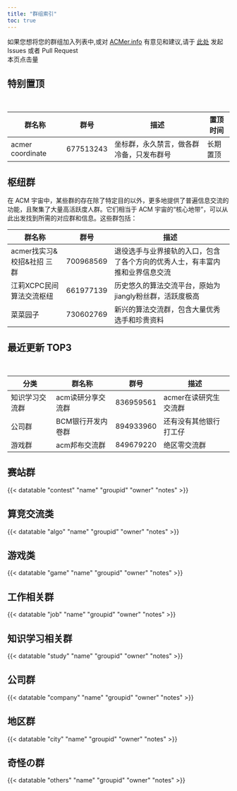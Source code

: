 ```yaml
---
title: "群组索引"
toc: true
---
```


如果您想将您的群组加入列表中,或对 [ACMer.info](https://acmer.info/) 有意见和建议,请于 [此处](https://github.com/acmerindex/acmer-info) 发起 Issues 或者 Pull Request
<br/>
<span>本页点击量<span id="busuanzi_value_page_pv"></span>
<br/>

## 特别置顶

<br/>

| 群名称 | 群号 | 描述 | 置顶时间 |
| ---------------- | --------- | -------- | -------- |
| acmer coordinate | 677513243 | 坐标群，永久禁言，做各群冷备，只发布群号 | 长期置顶 |

## 枢纽群

在 ACM 宇宙中，某些群的存在除了特定目的以外，更多地提供了普遍信息交流的功能，且聚集了大量高活跃度人群。它们相当于 ACM 宇宙的“核心地带”，可以从此出发找到所需的对应群和信息。这些群包括：
<br/>

| 群名称 | 群号 | 描述 |
| ---------------- | --------- | -------- |
| acmer找实习&校招&社招 三群 | 700968569 | 退役选手与业界接轨的入口，包含了各个方向的优秀人士，有丰富内推和业界信息交流 |
| 江莉XCPC民间算法交流枢纽 | 661977139 | 历史悠久的算法交流平台，原始为jiangly粉丝群，活跃度极高 |
| 菜菜园子 | 730602769 | 新兴的算法交流群，包含大量优秀选手和珍贵资料 |

## 最近更新 TOP3

<br/>

| 分类 | 群名称 | 群号 | 描述 |
| -------------- | ---------------- | --------- | -------- |
|  知识学习交流群 |  acm读研分享交流群 | 836959561| acmer在读研究生交流群|
| 公司群 | BCM银行开发内卷群 | 894933960 | 还有没有其他银行打工仔 |
| 游戏群 | acm邦布交流群 | 849679220 | 绝区零交流群 |

## 赛站群
{{< datatable "contest" "name" "groupid" "owner" "notes" >}}

## 算竞交流类

{{< datatable "algo" "name" "groupid" "owner" "notes" >}}

## 游戏类

{{< datatable "game" "name" "groupid" "owner" "notes" >}}

## 工作相关群

{{< datatable "job" "name" "groupid" "owner" "notes" >}}

## 知识学习相关群

{{< datatable "study" "name" "groupid" "owner" "notes" >}}

## 公司群

{{< datatable "company" "name" "groupid" "owner" "notes" >}}

## 地区群

{{< datatable "city" "name" "groupid" "owner" "notes" >}}

## 奇怪の群

{{< datatable "others" "name" "groupid" "owner" "notes" >}}
